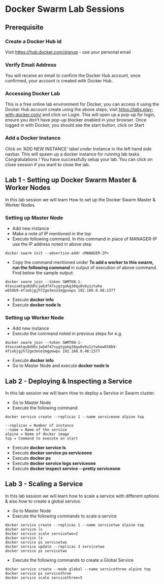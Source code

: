 # Docker Swarm Lab Sessions

## Prerequisite

### Create a Docker Hub id
Visit https://hub.docker.com/signup - use your personal email

### Verify Email Address
You will receive an email to confirm the Docker Hub account, once confirmed, your account is created with Docker Hub.

### Accessing Docker Lab
This is a free online lab environment for Docker, you can access it using the Docker Hub account create using the above steps, visit https://labs.play-with-docker.com/ and click on Login. This will open up a pop-up for login, ensure you don’t have pop-up blocker enabled in your browser. Once logged in with Docker, you should see the start button, click on Start

### Add a Docker Instance
Click on ‘ADD NEW INSTANCE’ label under Instance in the left hand side navbar. This will spawn up a docker instance for running lab tasks. Congratulations ! You have successfully setup your lab. You can click on close session if you want to close the lab.

## Lab 1 - Setting up Docker Swarm Master & Worker Nodes

In this lab session we will learn How to set up the Docker Swarm Master & Worker Nodes.

### Setting up Master Node

- Add new instance
- Make a note of IP mentioned in the top
- Execute following command. In this command in place of MANAGER-IP use the IP address noted in above step
```
docker swarm init --advertise-addr <MANAGER-IP>
```
- Copy the command mentioned under **To add a worker to this swarm, run the following command** in output of execution of above command. Find below the sample output:
```
docker swarm join --token SWMTKN-1-4toxzxmtqx8ddhcjwbdf47sygtgakg38qu0v6u1ztwhe
w658b9-4fiebjgjh72ge3eoo1mgpowpu 192.168.0.48:2377
```
- Execute **docker info**
- Execute **docker node ls**

### Setting up Worker Node

- Add new instance
- Execute the command noted in previous steps for e.g. 
```
docker swarm join --token SWMTKN-1-4toxzxmtqx8ddhcjwbdf47sygtgakg38qu0v6u1ztwhew658b9-4fiebjgjh72ge3eoo1mgpowpu 192.168.0.48:2377
```
- Execute **docker info**
- Go to Master Node and execute **docker node ls**

## Lab 2 - Deploying & Inspecting a Service 

In this lab session we will learn How to deploy a Service in Swarm cluster.

- Go to Master Node
- Execute the following command
```
docker service create --replicas 1 --name serviceone alpine top

--replicas = Number of instance
--name = Name of the service
alpine = Name of docker image
top = Command to execute on start
```
- Execute **docker service ls**
- Execute **docker service ps serviceone**
- Execute **docker ps**
- Execute **docker service logs serviceone**
- Execute **docker inspect service --pretty serviceone**

## Lab 3 - Scaling a Service

In this lab session we will learn how to scale a service with different options & also how to create a global service.

- Go to Master Node
- Execute the following commands to scale a service
```
docker service create --replicas 1 --name servicetwo alpine top
docker service ls
docker service scale servicetwo=2
docker service ls
docker service ps servicetwo
docker service update --replicas 3 servicetwo
docker service ps servicetwo
```
- Execute the following commands to create a Global Service
```
docker service create --mode global --name servicethree alpine top
docker service ps servicethree
docker service scale servicethree=5
```
  
  